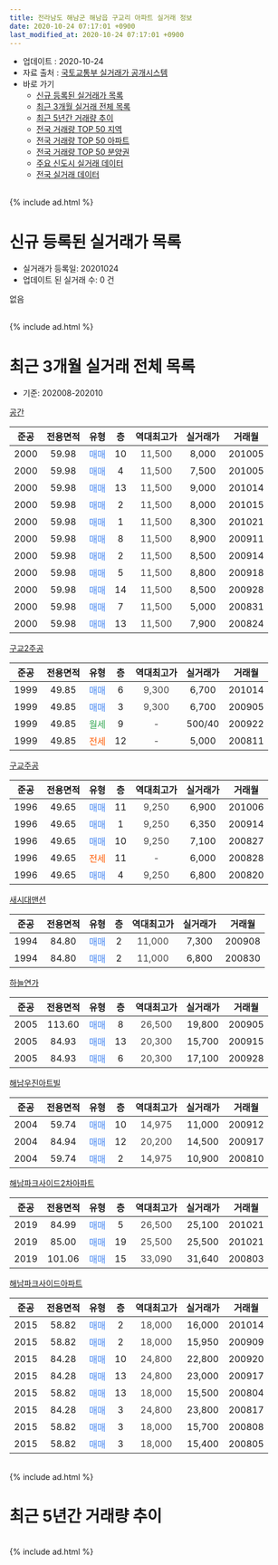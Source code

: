 ```yaml
---
title: 전라남도 해남군 해남읍 구교리 아파트 실거래 정보
date: 2020-10-24 07:17:01 +0900
last_modified_at: 2020-10-24 07:17:01 +0900
---
```


* 업데이트 : 2020-10-24
* 자료 출처 : [국토교통부 실거래가 공개시스템](http://rt.molit.go.kr)
* 바로 가기
    * [신규 등록된 실거래가 목록](#신규-등록된-실거래가-목록)
    * [최근 3개월 실거래 전체 목록](#최근-3개월-실거래-전체-목록)
    * [최근 5년간 거래량 추이](#최근-5년간-거래량-추이)
    * [전국 거래량 TOP 50 지역](https://inasie.github.io/apt-trade-info/최근-3개월-전국에서-가장-거래가-많이-발생한-지역)
    * [전국 거래량 TOP 50 아파트](https://inasie.github.io/apt-trade-info/최근-3개월-전국에서-가장-거래가-많이-발생한-아파트)
    * [전국 거래량 TOP 50 분양권](https://inasie.github.io/apt-trade-info/최근-3개월-전국에서-가장-거래가-많이-발생한-분양권)
    * [주요 신도시 실거래 데이터](https://inasie.github.io/apt-trade-info/주요-신도시)
    * [전국 실거래 데이터](https://inasie.github.io/apt-trade-info/전국)
<br>
{% include ad.html %}
<br>

# 신규 등록된 실거래가 목록
* 실거래가 등록일: 20201024
* 업데이트 된 실거래 수: 0 건

없음

<br>
{% include ad.html %}
<br>

# 최근 3개월 실거래 전체 목록
* 기준: 202008-202010


[공간](https://search.naver.com/search.naver?query=%EC%A0%84%EB%9D%BC%EB%82%A8%EB%8F%84+%ED%95%B4%EB%82%A8%EA%B5%B0+%ED%95%B4%EB%82%A8%EC%9D%8D+%EA%B5%AC%EA%B5%90%EB%A6%AC+%EA%B3%B5%EA%B0%84)

|준공|전용면적|유형|층|역대최고가|실거래가|거래월|
|:---:|:---:|:---:|:---:|:---:|:---:|:---:|
|2000|59.98|<span style="color:#4285f3">매매</span>|10|<span style="color:#444444">11,500</span>|8,000|201005|
|2000|59.98|<span style="color:#4285f3">매매</span>|4|<span style="color:#444444">11,500</span>|7,500|201005|
|2000|59.98|<span style="color:#4285f3">매매</span>|13|<span style="color:#444444">11,500</span>|9,000|201014|
|2000|59.98|<span style="color:#4285f3">매매</span>|2|<span style="color:#444444">11,500</span>|8,000|201015|
|2000|59.98|<span style="color:#4285f3">매매</span>|1|<span style="color:#444444">11,500</span>|8,300|201021|
|2000|59.98|<span style="color:#4285f3">매매</span>|8|<span style="color:#444444">11,500</span>|8,900|200911|
|2000|59.98|<span style="color:#4285f3">매매</span>|2|<span style="color:#444444">11,500</span>|8,500|200914|
|2000|59.98|<span style="color:#4285f3">매매</span>|5|<span style="color:#444444">11,500</span>|8,800|200918|
|2000|59.98|<span style="color:#4285f3">매매</span>|14|<span style="color:#444444">11,500</span>|8,500|200928|
|2000|59.98|<span style="color:#4285f3">매매</span>|7|<span style="color:#444444">11,500</span>|5,000|200831|
|2000|59.98|<span style="color:#4285f3">매매</span>|13|<span style="color:#444444">11,500</span>|7,900|200824|

[구교2주공](https://search.naver.com/search.naver?query=%EC%A0%84%EB%9D%BC%EB%82%A8%EB%8F%84+%ED%95%B4%EB%82%A8%EA%B5%B0+%ED%95%B4%EB%82%A8%EC%9D%8D+%EA%B5%AC%EA%B5%90%EB%A6%AC+%EA%B5%AC%EA%B5%902%EC%A3%BC%EA%B3%B5)

|준공|전용면적|유형|층|역대최고가|실거래가|거래월|
|:---:|:---:|:---:|:---:|:---:|:---:|:---:|
|1999|49.85|<span style="color:#4285f3">매매</span>|6|<span style="color:#444444">9,300</span>|6,700|201014|
|1999|49.85|<span style="color:#4285f3">매매</span>|3|<span style="color:#444444">9,300</span>|6,700|200905|
|1999|49.85|<span style="color:#34a853">월세</span>|9|<span style="color:#444444">-</span>|500/40|200922|
|1999|49.85|<span style="color:#ff5a00">전세</span>|12|<span style="color:#444444">-</span>|5,000|200811|

[구교주공](https://search.naver.com/search.naver?query=%EC%A0%84%EB%9D%BC%EB%82%A8%EB%8F%84+%ED%95%B4%EB%82%A8%EA%B5%B0+%ED%95%B4%EB%82%A8%EC%9D%8D+%EA%B5%AC%EA%B5%90%EB%A6%AC+%EA%B5%AC%EA%B5%90%EC%A3%BC%EA%B3%B5)

|준공|전용면적|유형|층|역대최고가|실거래가|거래월|
|:---:|:---:|:---:|:---:|:---:|:---:|:---:|
|1996|49.65|<span style="color:#4285f3">매매</span>|11|<span style="color:#444444">9,250</span>|6,900|201006|
|1996|49.65|<span style="color:#4285f3">매매</span>|1|<span style="color:#444444">9,250</span>|6,350|200914|
|1996|49.65|<span style="color:#4285f3">매매</span>|10|<span style="color:#444444">9,250</span>|7,100|200827|
|1996|49.65|<span style="color:#ff5a00">전세</span>|11|<span style="color:#444444">-</span>|6,000|200828|
|1996|49.65|<span style="color:#4285f3">매매</span>|4|<span style="color:#444444">9,250</span>|6,800|200820|

[새시대맨션](https://search.naver.com/search.naver?query=%EC%A0%84%EB%9D%BC%EB%82%A8%EB%8F%84+%ED%95%B4%EB%82%A8%EA%B5%B0+%ED%95%B4%EB%82%A8%EC%9D%8D+%EA%B5%AC%EA%B5%90%EB%A6%AC+%EC%83%88%EC%8B%9C%EB%8C%80%EB%A7%A8%EC%85%98)

|준공|전용면적|유형|층|역대최고가|실거래가|거래월|
|:---:|:---:|:---:|:---:|:---:|:---:|:---:|
|1994|84.80|<span style="color:#4285f3">매매</span>|2|<span style="color:#444444">11,000</span>|7,300|200908|
|1994|84.80|<span style="color:#4285f3">매매</span>|2|<span style="color:#444444">11,000</span>|6,800|200830|

[하늘연가](https://search.naver.com/search.naver?query=%EC%A0%84%EB%9D%BC%EB%82%A8%EB%8F%84+%ED%95%B4%EB%82%A8%EA%B5%B0+%ED%95%B4%EB%82%A8%EC%9D%8D+%EA%B5%AC%EA%B5%90%EB%A6%AC+%ED%95%98%EB%8A%98%EC%97%B0%EA%B0%80)

|준공|전용면적|유형|층|역대최고가|실거래가|거래월|
|:---:|:---:|:---:|:---:|:---:|:---:|:---:|
|2005|113.60|<span style="color:#4285f3">매매</span>|8|<span style="color:#444444">26,500</span>|19,800|200905|
|2005|84.93|<span style="color:#4285f3">매매</span>|13|<span style="color:#444444">20,300</span>|15,700|200915|
|2005|84.93|<span style="color:#4285f3">매매</span>|6|<span style="color:#444444">20,300</span>|17,100|200928|

[해남우진아트빌](https://search.naver.com/search.naver?query=%EC%A0%84%EB%9D%BC%EB%82%A8%EB%8F%84+%ED%95%B4%EB%82%A8%EA%B5%B0+%ED%95%B4%EB%82%A8%EC%9D%8D+%EA%B5%AC%EA%B5%90%EB%A6%AC+%ED%95%B4%EB%82%A8%EC%9A%B0%EC%A7%84%EC%95%84%ED%8A%B8%EB%B9%8C)

|준공|전용면적|유형|층|역대최고가|실거래가|거래월|
|:---:|:---:|:---:|:---:|:---:|:---:|:---:|
|2004|59.74|<span style="color:#4285f3">매매</span>|10|<span style="color:#444444">14,975</span>|11,000|200912|
|2004|84.94|<span style="color:#4285f3">매매</span>|12|<span style="color:#444444">20,200</span>|14,500|200917|
|2004|59.74|<span style="color:#4285f3">매매</span>|2|<span style="color:#444444">14,975</span>|10,900|200810|

[해남파크사이드2차아파트](https://search.naver.com/search.naver?query=%EC%A0%84%EB%9D%BC%EB%82%A8%EB%8F%84+%ED%95%B4%EB%82%A8%EA%B5%B0+%ED%95%B4%EB%82%A8%EC%9D%8D+%EA%B5%AC%EA%B5%90%EB%A6%AC+%ED%95%B4%EB%82%A8%ED%8C%8C%ED%81%AC%EC%82%AC%EC%9D%B4%EB%93%9C2%EC%B0%A8%EC%95%84%ED%8C%8C%ED%8A%B8)

|준공|전용면적|유형|층|역대최고가|실거래가|거래월|
|:---:|:---:|:---:|:---:|:---:|:---:|:---:|
|2019|84.99|<span style="color:#4285f3">매매</span>|5|<span style="color:#444444">26,500</span>|25,100|201021|
|2019|85.00|<span style="color:#4285f3">매매</span>|19|<span style="color:#444444">25,500</span>|25,500|201021|
|2019|101.06|<span style="color:#4285f3">매매</span>|15|<span style="color:#444444">33,090</span>|31,640|200803|

[해남파크사이드아파트](https://search.naver.com/search.naver?query=%EC%A0%84%EB%9D%BC%EB%82%A8%EB%8F%84+%ED%95%B4%EB%82%A8%EA%B5%B0+%ED%95%B4%EB%82%A8%EC%9D%8D+%EA%B5%AC%EA%B5%90%EB%A6%AC+%ED%95%B4%EB%82%A8%ED%8C%8C%ED%81%AC%EC%82%AC%EC%9D%B4%EB%93%9C%EC%95%84%ED%8C%8C%ED%8A%B8)

|준공|전용면적|유형|층|역대최고가|실거래가|거래월|
|:---:|:---:|:---:|:---:|:---:|:---:|:---:|
|2015|58.82|<span style="color:#4285f3">매매</span>|2|<span style="color:#444444">18,000</span>|16,000|201014|
|2015|58.82|<span style="color:#4285f3">매매</span>|2|<span style="color:#444444">18,000</span>|15,950|200909|
|2015|84.28|<span style="color:#4285f3">매매</span>|10|<span style="color:#444444">24,800</span>|22,800|200920|
|2015|84.28|<span style="color:#4285f3">매매</span>|13|<span style="color:#444444">24,800</span>|23,000|200917|
|2015|58.82|<span style="color:#4285f3">매매</span>|13|<span style="color:#444444">18,000</span>|15,500|200804|
|2015|84.28|<span style="color:#4285f3">매매</span>|3|<span style="color:#444444">24,800</span>|23,800|200817|
|2015|58.82|<span style="color:#4285f3">매매</span>|3|<span style="color:#444444">18,000</span>|15,700|200808|
|2015|58.82|<span style="color:#4285f3">매매</span>|3|<span style="color:#444444">18,000</span>|15,400|200805|


<br>
{% include ad.html %}
<br>

# 최근 5년간 거래량 추이


<div style="width:100%;">
    <canvas id="deal_progress" height="200"></canvas>
</div>

<script>
new Chart(document.getElementById("deal_progress"), {
    type: 'line',
    data: {
        labels: ['201510','201511','201512','201601','201602','201603','201604','201605','201606','201607','201608','201609','201610','201611','201612','201701','201702','201703','201704','201705','201706','201707','201708','201709','201710','201711','201712','201801','201802','201803','201804','201805','201806','201807','201808','201809','201810','201811','201812','201901','201902','201903','201904','201905','201906','201907','201908','201909','201910','201911','201912','202001','202002','202003','202004','202005','202006','202007','202008','202009','202010'],
        datasets: [{
            label: '매매',
            pointRadius: 1,
            data: [13, 10, 14, 4, 8, 21, 12, 5, 8, 14, 6, 3, 7, 6, 7, 10, 12, 13, 8, 12, 8, 10, 10, 10, 11, 15, 10, 15, 13, 7, 11, 6, 12, 12, 8, 9, 11, 9, 6, 7, 8, 14, 11, 14, 13, 11, 23, 19, 17, 16, 21, 10, 24, 15, 13, 17, 15, 22, 11, 15, 10],
            borderColor: "rgba(255, 201, 14, 1)",
            backgroundColor: "rgba(255, 201, 14, 0.5)",
            fill: false,
            lineTension: 0
        },{
            label: '전월세',
            pointRadius: 1,
            data: [4, 2, 3, 6, 0, 4, 1, 4, 4, 4, 2, 3, 1, 2, 2, 1, 3, 2, 2, 1, 2, 1, 4, 0, 2, 2, 5, 2, 5, 1, 1, 4, 2, 1, 3, 1, 4, 1, 2, 6, 3, 5, 2, 3, 1, 6, 10, 42, 41, 10, 16, 9, 20, 8, 4, 2, 5, 0, 2, 1, 0],
            borderColor: "rgba(0, 141, 185, 1)",
            backgroundColor: "rgba(0, 141, 185, 0.5)",
            fill: false,
            lineTension: 0
        }
        ]
    },
    options: {
        responsive: true,
        title: {
            display: false
        },
        tooltips: {
            mode: 'index',
            intersect: false
        },
        hover: {
            mode: 'nearest',
            intersect: true
        },
        scales: {
            xAxes: [{
                display: true,
                scaleLabel: {
                    display: true,
                    labelString: '년/월'
                }
            }],
            yAxes: [{
                display: true,
                ticks: {
                    suggestedMin: 0,
                },
                scaleLabel: {
                    display: true,
                    labelString: '실거래 수'
                }
            }]
        }
    }
});

</script>


<br>
{% include ad.html %}
<br>

